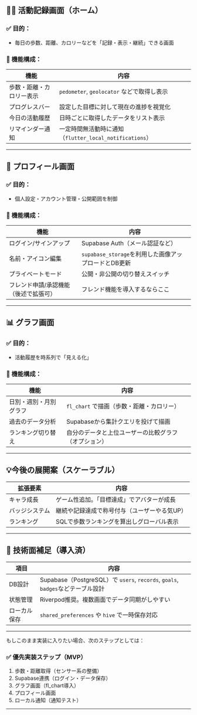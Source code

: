 ## 🏃‍♂️ 活動記録画面（ホーム）

### ✅ 目的：

* 毎日の歩数、距離、カロリーなどを「記録・表示・継続」できる画面

### 🧩 機能構成：

| 機能           | 内容                                         |
| ------------ | ------------------------------------------ |
| 歩数・距離・カロリー表示 | `pedometer`, `geolocator` などで取得し表示         |
| プログレスバー      | 設定した目標に対して現在の進捗を視覚化                        |
| 今日の活動履歴      | 日時ごとに取得したデータをリスト表示                         |
| リマインダー通知     | 一定時間無活動時に通知（`flutter_local_notifications`） |

---

## 👤 プロフィール画面

### ✅ 目的：

* 個人設定・アカウント管理・公開範囲を制御

### 🧩 機能構成：

| 機能                  | 内容                                   |
| ------------------- | ------------------------------------ |
| ログイン/サインアップ         | Supabase Auth（メール認証など）               |
| 名前・アイコン編集           | `supabase_storage`を利用した画像アップロードとDB更新 |
| プライベートモード           | 公開・非公開の切り替えスイッチ                      |
| フレンド申請/承認機能（後述で拡張可） | フレンド機能を導入するならここ                      |

---

## 📊 グラフ画面

### ✅ 目的：

* 活動履歴を時系列で「見える化」

### 🧩 機能構成：

| 機能          | 内容                         |
| ----------- | -------------------------- |
| 日別・週別・月別グラフ | `fl_chart` で描画（歩数・距離・カロリー） |
| 過去のデータ分析    | Supabaseから集計クエリを投げて描画      |
| ランキング切り替え   | 自分のデータと上位ユーザーの比較グラフ（オプション） |

---

## 💡今後の展開案（スケーラブル）

| 拡張要素    | 内容                      |
| ------- | ----------------------- |
| キャラ成長   | ゲーム性追加。「目標達成」でアバターが成長   |
| バッジシステム | 継続や記録達成で称号付与（ユーザーやる気UP） |
| ランキング   | SQLで歩数ランキングを算出しグローバル表示  |

---

## 🔧 技術面補足（導入済）

| 項目     | 内容                                                                  |
| ------ | ------------------------------------------------------------------- |
| DB設計   | Supabase（PostgreSQL）で `users`, `records`, `goals`, `badges`などテーブル設計 |
| 状態管理   | Riverpod推奨。複数画面でデータ同期がしやすい                                          |
| ローカル保存 | `shared_preferences` や `hive` で一時保存対応                               |

---

もしこのまま実装に入りたい場合、次のステップとしては：

### ✅ 優先実装ステップ（MVP）

1. 歩数・距離取得（センサー系の整備）
2. Supabase連携（ログイン・データ保存）
3. グラフ画面（fl\_chart導入）
4. プロフィール画面
5. ローカル通知（通知テスト）

---
